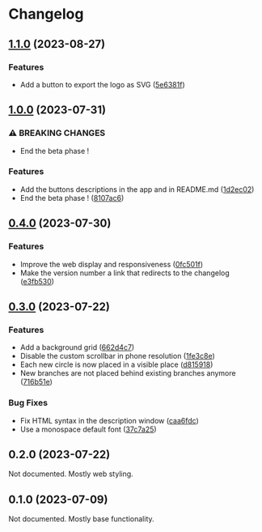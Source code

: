 # Changelog

## [1.1.0](https://github.com/fsabre/xana-eye-generator/compare/1.0.0...1.1.0) (2023-08-27)


### Features

* Add a button to export the logo as SVG ([5e6381f](https://github.com/fsabre/xana-eye-generator/commit/5e6381fa6e70d1e9569c9ceeb492cfdc4a7727b5))

## [1.0.0](https://github.com/fsabre/xana-eye-generator/compare/0.4.0...1.0.0) (2023-07-31)


### ⚠ BREAKING CHANGES

* End the beta phase !

### Features

* Add the buttons descriptions in the app and in README.md ([1d2ec02](https://github.com/fsabre/xana-eye-generator/commit/1d2ec021bb19de7eb86d7eef952428585bd0ed5e))
* End the beta phase ! ([8107ac6](https://github.com/fsabre/xana-eye-generator/commit/8107ac608be0ebe77b6067475747e61c241c28fb))

## [0.4.0](https://github.com/fsabre/xana-eye-generator/compare/0.3.0...0.4.0) (2023-07-30)


### Features

* Improve the web display and responsiveness ([0fc501f](https://github.com/fsabre/xana-eye-generator/commit/0fc501f0d8f22448bcc8ab29e7ce9e4ab413acb5))
* Make the version number a link that redirects to the changelog ([e3fb530](https://github.com/fsabre/xana-eye-generator/commit/e3fb530f1459bf340871d5163b856d6acd07b06c))

## [0.3.0](https://github.com/fsabre/xana-eye-generator/compare/0.2.0...0.3.0) (2023-07-22)


### Features

* Add a background grid ([662d4c7](https://github.com/fsabre/xana-eye-generator/commit/662d4c714018ee4ff26bcb98ffd6f78935c8dbe0))
* Disable the custom scrollbar in phone resolution ([1fe3c8e](https://github.com/fsabre/xana-eye-generator/commit/1fe3c8e169da256fed44dde31b3719c44668cf90))
* Each new circle is now placed in a visible place ([d815918](https://github.com/fsabre/xana-eye-generator/commit/d815918b68b2d93cbcf1f010c59badbab61aa95c))
* New branches are not placed behind existing branches anymore ([716b51e](https://github.com/fsabre/xana-eye-generator/commit/716b51e1df4d9d7c5c0f898a0941b5c33e414bd0))


### Bug Fixes

* Fix HTML syntax in the description window ([caa6fdc](https://github.com/fsabre/xana-eye-generator/commit/caa6fdc2a6d3ab2b8a30b5dabb9b07ec578e8f2a))
* Use a monospace default font ([37c7a25](https://github.com/fsabre/xana-eye-generator/commit/37c7a2565213d72566d345e1a6944914ba279556))

## 0.2.0 (2023-07-22)

Not documented. Mostly web styling.

## 0.1.0 (2023-07-09)

Not documented. Mostly base functionality.